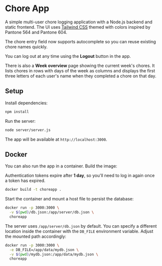 # Chore App

A simple multi-user chore logging application with a Node.js backend and static frontend. The UI uses [Tailwind CSS](https://tailwindcss.com/) themed with colors inspired by Pantone 564 and Pantone 604.

The chore entry field now supports autocomplete so you can reuse existing chore names quickly.

You can log out at any time using the **Logout** button in the app.

There is also a **Week overview** page showing the current week's chores. It
lists chores in rows with days of the week as columns and displays the first
three letters of each user's name when they completed a chore on that day.

## Setup

Install dependencies:

```bash
npm install
```

Run the server:

```bash
node server/server.js
```

The app will be available at `http://localhost:3000`.


## Docker

You can also run the app in a container. Build the image:

Authentication tokens expire after **1 day**, so you'll need to log in again once a token has expired.

```bash
docker build -t choreapp .
```

Start the container and mount a host file to persist the database:

```bash
docker run -p 3000:3000 \
  -v $(pwd)/db.json:/app/server/db.json \
  choreapp
```

The server uses `/app/server/db.json` by default. You can specify a different
location inside the container with the `DB_FILE` environment variable. Adjust
the mounted path accordingly:

```bash
docker run -p 3000:3000 \
  -e DB_FILE=/app/data/mydb.json \
  -v $(pwd)/mydb.json:/app/data/mydb.json \
  choreapp
```
